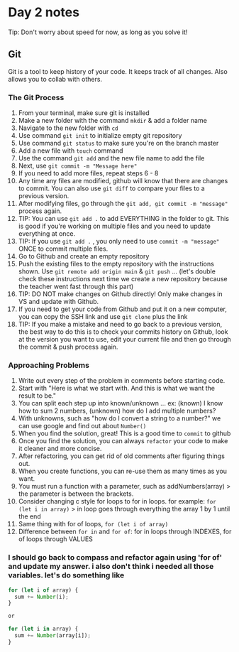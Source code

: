 # Day 2 notes
Tip: Don't worry about speed for now, as long as you solve it!

## Git

Git is a tool to keep history of your code.
It keeps track of all changes.
Also allows you to collab with others.

### The Git Process
1. From your terminal, make sure git is installed
2. Make a new folder with the command `mkdir` & add a folder name
3. Navigate to the new folder with `cd`
4. Use command `git init` to initialize empty git repository
5. Use command `git status` to make sure you're on the branch master
6. Add a new file with `touch` command
7. Use the command `git add` and the new file name to add the file
8. Next, use `git commit -m "Message here"`
9. If you need to add more files, repeat steps 6 - 8
10. Any time any files are modified, github will know that there are changes to commit. You can also use `git diff` to compare your files to a previous version.
11. After modifying files, go through the `git add, git commit -m "message"` process again.
12. TIP: You can use `git add .` to add EVERYTHING in the folder to git. This is good if you're working on multiple files and you need to update everything at once.
13. TIP: If you use `git add .` , you only need to use `commit -m "message"` ONCE to commit multiple files.
14. Go to Github and create an empty repository
15. Push the existing files to the empty repository with the instructions shown. Use `git remote add origin main` & `git push` ... (let's double check these instructions next time we create a new repository because the teacher went fast through this part)
16. TIP: DO NOT make changes on Github directly! Only make changes in VS and update with Github.
17. If you need to get your code from Github and put it on a new computer, you can copy the SSH link and use `git clone` plus the link
18. TIP: If you make a mistake and need to go back to a previous version, the best way to do this is to check your commits history on Github, look at the version you want to use, edit your current file and then go through the commit & push process again.

### Approaching Problems

1. Write out every step of the problem in comments before starting code.
2. Start with "Here is what we start with. And this is what we want the result to be."
3. You can split each step up into known/unknown ... ex: (known) I know how to sum 2 numbers, (unknown) how do I add multiple numbers? 
4. With unknowns, such as "how do I convert a string to a number?" we can use google and find out about `Number()` 
5. When you find the solution, great! This is a good time to `commit` to github
6. Once you find the solution, you can always `refactor` your code to make it cleaner and more concise.
7. After refactoring, you can get rid of old comments after figuring things out.
8. When you create functions, you can re-use them as many times as you want.
9. You must run a function with a parameter, such as addNumbers(array) > the parameter is between the brackets.
10. Consider changing c style for loops to for in loops. for example: `for (let i in array)` > in loop goes through everything the array 1 by 1 until the end
11. Same thing with for of loops, `for (let i of array)`
12. Difference between `for in` and `for of`: for in loops through INDEXES, for of loops through VALUES

### I should go back to compass and refactor again using 'for of' and update my answer. i also don't think i needed all those variables. let's do something like

```js
for (let i of array) {
  sum += Number(i);
}

or 

for (let i in array) {
  sum += Number(array[i]);
}